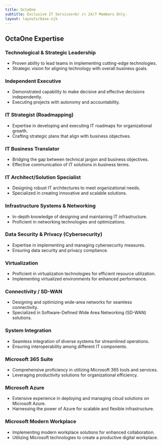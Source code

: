 ```yaml
---
title: OctaOne
subtitle: Exclusive IT Services<br /> 24/7 Members Only.
layout: layouts/base.njk
---
```


## OctaOne Expertise

### Technological & Strategic Leadership
- Proven ability to lead teams in implementing cutting-edge technologies.
- Strategic vision for aligning technology with overall business goals.

### Independent Executive
  - Demonstrated capability to make decisive and effective decisions independently.
  - Executing projects with autonomy and accountability.

### IT Strategist (Roadmapping)
- Expertise in developing and executing IT roadmaps for organizational growth.
- Crafting strategic plans that align with business objectives.

### IT Business Translator
- Bridging the gap between technical jargon and business objectives.
- Effective communication of IT solutions in business terms.
  
### IT Architect/Solution Specialist
- Designing robust IT architectures to meet organizational needs.
- Specialized in creating innovative and scalable solutions.

### Infrastructure Systems & Networking
- In-depth knowledge of designing and maintaining IT infrastructure.
- Proficient in networking technologies and optimizations.

### Data Security & Privacy (Cybersecurity)
- Expertise in implementing and managing cybersecurity measures.
- Ensuring data security and privacy compliance.

### Virtualization
- Proficient in virtualization technologies for efficient resource utilization.
- Implementing virtualized environments for enhanced performance.

### Connectivity / SD-WAN
- Designing and optimizing wide-area networks for seamless connectivity.
- Specialized in Software-Defined Wide Area Networking (SD-WAN) solutions.

### System Integration
- Seamless integration of diverse systems for streamlined operations.
- Ensuring interoperability among different IT components.

### Microsoft 365 Suite
- Comprehensive proficiency in utilizing Microsoft 365 tools and services.
- Leveraging productivity solutions for organizational efficiency.

### Microsoft Azure
- Extensive experience in deploying and managing cloud solutions on Microsoft Azure.
- Harnessing the power of Azure for scalable and flexible infrastructure.

### Microsoft Modern Workplace
- Implementing modern workplace solutions for enhanced collaboration.
- Utilizing Microsoft technologies to create a productive digital workplace.








